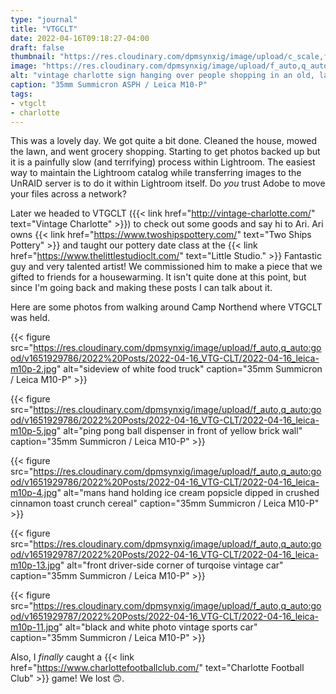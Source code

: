 ```yaml
---
type: "journal"
title: "VTGCLT"
date: 2022-04-16T09:18:27-04:00
draft: false
thumbnail: "https://res.cloudinary.com/dpmsynxig/image/upload/c_scale,f_auto,q_auto:good,w_700/v1651929787/2022%20Posts/2022-04-16_VTG-CLT/2022-04-16_leica-m10p-3.jpg"
image: "https://res.cloudinary.com/dpmsynxig/image/upload/f_auto,q_auto:good/v1651929787/2022%20Posts/2022-04-16_VTG-CLT/2022-04-16_leica-m10p-3.jpg"
alt: "vintage charlotte sign hanging over people shopping in an old, large warehouse"
caption: "35mm Summicron ASPH / Leica M10-P"
tags:
- vtgclt
- charlotte
---
```


This was a lovely day. We got quite a bit done. Cleaned the house, mowed the lawn, and went grocery shopping. Starting to get photos backed up but it is a painfully slow (and terrifying) process within Lightroom. The easiest way to maintain the Lightroom catalog while transferring images to the UnRAID server is to do it within Lightroom itself. Do _you_ trust Adobe to move your files across a network?

Later we headed to VTGCLT ({{< link href="http://vintage-charlotte.com/" text="Vintage Charlotte" >}}) to check out some goods and say hi to Ari. Ari owns {{< link href="https://www.twoshipspottery.com/" text="Two Ships Pottery" >}} and taught our pottery date class at the {{< link href="https://www.thelittlestudioclt.com/" text="Little Studio." >}} Fantastic guy and very talented artist! We commissioned him to make a piece that we gifted to friends for a housewarming. It isn't quite done at this point, but since I'm going back and making these posts I can talk about it. 

Here are some photos from walking around Camp Northend where VTGCLT was held.

{{< figure src="https://res.cloudinary.com/dpmsynxig/image/upload/f_auto,q_auto:good/v1651929786/2022%20Posts/2022-04-16_VTG-CLT/2022-04-16_leica-m10p-2.jpg" alt="sideview of white food truck" caption="35mm Summicron / Leica M10-P" >}}

{{< figure src="https://res.cloudinary.com/dpmsynxig/image/upload/f_auto,q_auto:good/v1651929786/2022%20Posts/2022-04-16_VTG-CLT/2022-04-16_leica-m10p-5.jpg" alt="ping pong ball dispenser in front of yellow brick wall" caption="35mm Summicron / Leica M10-P" >}}

{{< figure src="https://res.cloudinary.com/dpmsynxig/image/upload/f_auto,q_auto:good/v1651929786/2022%20Posts/2022-04-16_VTG-CLT/2022-04-16_leica-m10p-4.jpg" alt="mans hand holding ice cream popsicle dipped in crushed cinnamon toast crunch cereal" caption="35mm Summicron / Leica M10-P" >}}

{{< figure src="https://res.cloudinary.com/dpmsynxig/image/upload/f_auto,q_auto:good/v1651929787/2022%20Posts/2022-04-16_VTG-CLT/2022-04-16_leica-m10p-13.jpg" alt="front driver-side corner of turqoise vintage car" caption="35mm Summicron / Leica M10-P" >}}

{{< figure src="https://res.cloudinary.com/dpmsynxig/image/upload/f_auto,q_auto:good/v1651929787/2022%20Posts/2022-04-16_VTG-CLT/2022-04-16_leica-m10p-11.jpg" alt="black and white photo vintage sports car" caption="35mm Summicron / Leica M10-P" >}}

Also, I _finally_ caught a {{< link href="https://www.charlottefootballclub.com/" text="Charlotte Football Club" >}} game! We lost 🙃. 
